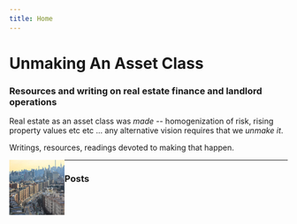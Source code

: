 ```yaml
---
title: Home
---
```


# Unmaking An Asset Class

### Resources and writing on real estate finance and landlord operations

Real estate as an asset class was *made* -- homogenization of risk, rising property values etc etc ... any alternative vision requires that we *unmake it*.

Writings, resources, readings devoted to making that happen.

<img align="left" 
  width="100" 
  height="100" 
  src="/static/images/Grand_Concourse.png">


---

### Posts


